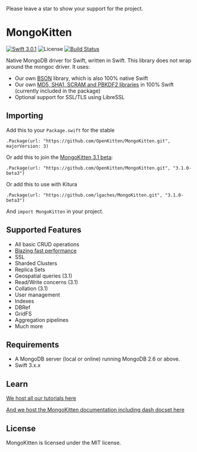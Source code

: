 Please leave a star to show your support for the project.

# MongoKitten

[![Swift 3.0.1](https://img.shields.io/badge/swift-3.0.1-orange.svg)](https://swift.org)
![License](https://img.shields.io/github/license/openkitten/mongokitten.svg)
[![Build Status](https://travis-ci.org/OpenKitten/MongoKitten.svg?branch=mongokitten31)](https://travis-ci.org/OpenKitten/MongoKitten)

Native MongoDB driver for Swift, written in Swift. This library does not wrap around the mongoc driver. It uses:

- Our own [BSON](https://github.com/OpenKitten/BSON) library, which is also 100% native Swift
- Our own [MD5, SHA1, SCRAM and PBKDF2 libraries](https://github.com/OpenKitten/CryptoKitten) in 100% Swift (currently included in the package)
- Optional support for SSL/TLS using LibreSSL

## Importing

Add this to your `Package.swift` for the stable

`.Package(url: "https://github.com/OpenKitten/MongoKitten.git", majorVersion: 3)`

Or add this to join the [MongoKitten 3.1 beta](https://github.com/OpenKitten/MongoKitten/releases/tag/3.1.0-beta):

`.Package(url: "https://github.com/OpenKitten/MongoKitten.git", "3.1.0-beta3")`

Or add this to use with Kitura

`.Package(url: "https://github.com/lgaches/MongoKitten.git", "3.1.0-beta3")`

And `import MongoKitten` in your project.

## Supported Features

- All basic CRUD operations
- [Blazing fast performance](Performance.md)
- SSL
- Sharded Clusters
- Replica Sets
- Geospatial queries (3.1)
- Read/Write concerns (3.1)
- Collation (3.1)
- User management
- Indexes
- DBRef
- GridFS
- Aggregation pipelines
- Much more

## Requirements

- A MongoDB server (local or online) running MongoDB 2.6 or above.
- Swift 3.x.x

## Learn

[We host all our tutorials here](http://docs.openkitten.org)

[And we host the MongoKitten documentation including dash docset here](http://mongokitten.openkitten.org)

## License

MongoKitten is licensed under the MIT license.
